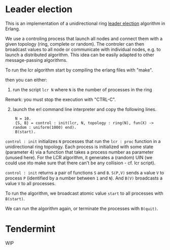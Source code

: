 # Leader election

This is an implementation of a unidirectional ring [leader
election](https://en.wikipedia.org/wiki/Leader_election) algorithm in
Erlang.

We use a controling process that launch all nodes and connect them with a given
topology (ring, complete or random). The controler can then broadcast values to
all node or communicate with individual nodes, e.g. to launch a distributed
algorithm.  This idea can be easily adapted to other message-passing algorithms.

To run the lcr algorithm start by compiling the erlang files with "make".

then you can either:

1. run the script `lcr N` where `N` is the number of processes in the ring

Remark: you must stop the execution with "CTRL-C".

2. launch the erl command line interpreter and copy the following lines.

        N = 10.
        {S, B} = control : init(lcr, N, topology : ring(N), fun(X) -> random : uniform(1000) end).
        B(start).

`control : init` initializes `N` processes that run the `lcr : proc` function
in a unidirectional ring topology. Each process is initialized with some
state (parameter 4) via a function that takes a process number as parameter
(unused here). For the LCR algorithm, it generates a (random) UIN (we could
use `X`to make sure that there can't be any collision - cf. lcr script).

`control : init` returns a pair of functions `S` and `B`. `S(P,V)` sends a
value `V` to process `P` (identified by a number between `1` and `N`). And
`B(V)` broadcasts a value `V` to all processes.

To run the algorithm, we broadcast atomic value `start` to all processes with
`B(start)`.

We can run the algorithm again, or terminate the processes with `B(quit)`.

# Tendermint

WIP